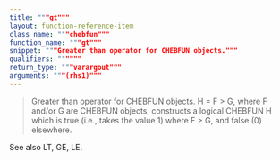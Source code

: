 ```yaml
---
title: """gt"""
layout: function-reference-item
class_name: """chebfun"""
function_name: """gt"""
snippet: """Greater than operator for CHEBFUN objects."""
qualifiers: """"""
return_type: """varargout"""
arguments: """(rhs1)"""
---
```


 >   Greater than operator for CHEBFUN objects.
    H = F > G, where F and/or G are CHEBFUN objects, constructs a logical
    CHEBFUN H which is true (i.e., takes the value 1) where F > G, and false (0)
    elsewhere.
 
  See also LT, GE, LE.
